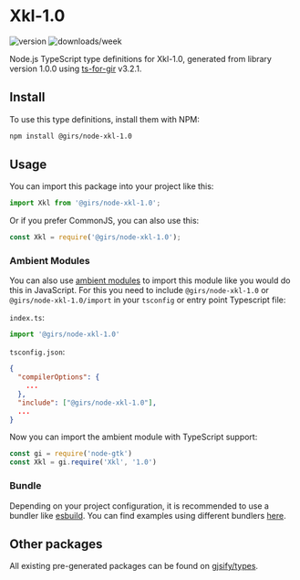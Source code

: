 
# Xkl-1.0

![version](https://img.shields.io/npm/v/@girs/node-xkl-1.0)
![downloads/week](https://img.shields.io/npm/dw/@girs/node-xkl-1.0)


Node.js TypeScript type definitions for Xkl-1.0, generated from library version 1.0.0 using [ts-for-gir](https://github.com/gjsify/ts-for-gir) v3.2.1.


## Install

To use this type definitions, install them with NPM:
```bash
npm install @girs/node-xkl-1.0
```

## Usage

You can import this package into your project like this:
```ts
import Xkl from '@girs/node-xkl-1.0';
```

Or if you prefer CommonJS, you can also use this:
```ts
const Xkl = require('@girs/node-xkl-1.0');
```

### Ambient Modules

You can also use [ambient modules](https://github.com/gjsify/ts-for-gir/tree/main/packages/cli#ambient-modules) to import this module like you would do this in JavaScript.
For this you need to include `@girs/node-xkl-1.0` or `@girs/node-xkl-1.0/import` in your `tsconfig` or entry point Typescript file:

`index.ts`:
```ts
import '@girs/node-xkl-1.0'
```

`tsconfig.json`:
```json
{
  "compilerOptions": {
    ...
  },
  "include": ["@girs/node-xkl-1.0"],
  ...
}
```

Now you can import the ambient module with TypeScript support: 

```ts
const gi = require('node-gtk')
const Xkl = gi.require('Xkl', '1.0')
```


### Bundle

Depending on your project configuration, it is recommended to use a bundler like [esbuild](https://esbuild.github.io/). You can find examples using different bundlers [here](https://github.com/gjsify/ts-for-gir/tree/main/examples).

## Other packages

All existing pre-generated packages can be found on [gjsify/types](https://github.com/gjsify/types).

